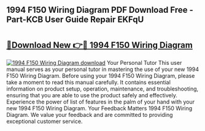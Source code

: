 ## 1994 F150 Wiring Diagram PDF Download Free - Part-KCB User Guide Repair EKFqU

# <h2><a href="http://dfund4p.blite.top/?on=1994+F150+Wiring+Diagram">🔗Download New 👉🔴 1994 F150 Wiring Diagram</a></h2>

[![1994 F150 Wiring Diagram download](https://i.imgur.com/lujVjoI.png)](http://dfund4p.blite.top/?on=1994+F150+Wiring+Diagram)
Your Personal Tutor This user manual serves as your personal tutor in mastering the use of your new 1994 F150 Wiring Diagram. Before using your 1994 F150 Wiring Diagram, please take a moment to read this manual carefully. It contains essential information on product setup, operation, maintenance, and troubleshooting, ensuring that you are able to use the product safely and effectively. Experience the power of list of features in the palm of your hand with your new 1994 F150 Wiring Diagram. Your Feedback Matters 1994 F150 Wiring Diagram. We value your feedback and are committed to providing exceptional customer service.
